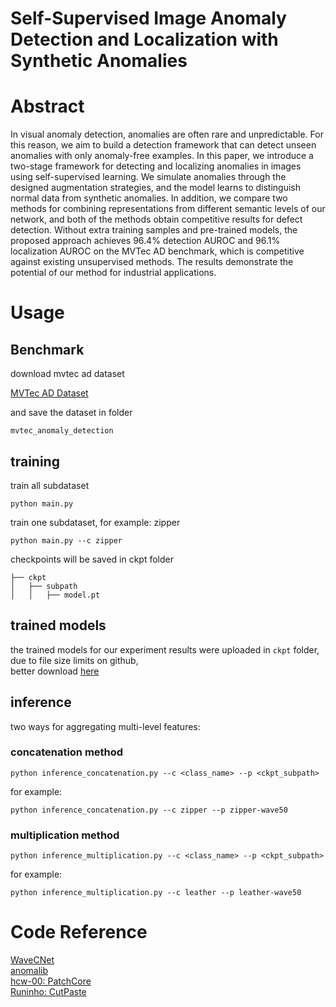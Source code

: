 # Self-Supervised Image Anomaly Detection and Localization with Synthetic Anomalies

# Abstract
In visual anomaly detection, anomalies are often rare and unpredictable. For this reason, we aim to build a detection framework that can detect unseen anomalies with only anomaly-free examples.
In this paper, we introduce a two-stage framework for detecting and localizing anomalies in images using self-supervised learning. We simulate anomalies through the designed augmentation strategies, and the model learns to distinguish normal data from synthetic anomalies. In addition, we compare two methods for combining representations from different semantic levels of our network, and both of the methods obtain competitive results for defect detection. 
Without extra training samples and pre-trained models, the proposed approach achieves 96.4% detection AUROC and 96.1% localization AUROC on the MVTec AD benchmark, which is competitive against existing unsupervised methods. The results demonstrate the potential of our method for industrial applications.

# Usage

## Benchmark
download mvtec ad dataset 

[MVTec AD Dataset](https://www.mvtec.com/company/research/datasets/mvtec-ad)

and save the dataset in folder

`
mvtec_anomaly_detection
`

## training
train all subdataset
```
python main.py
```
train one subdataset, for example: zipper
```
python main.py --c zipper
```
checkpoints will be saved in ckpt folder
```
├── ckpt
│   ├── subpath
│   │   ├── model.pt
```
## trained models
the trained models for our experiment results were uploaded in ```ckpt``` folder,  
due to file size limits on github,  
better download [here](https://drive.google.com/drive/folders/1PXFR3b30GrkI1YsP1OfVtdiRmFzlho6i?usp=sharing)  

## inference
two ways for aggregating multi-level features:
### concatenation method
```
python inference_concatenation.py --c <class_name> --p <ckpt_subpath>
```
for example:
```
python inference_concatenation.py --c zipper --p zipper-wave50
```
### multiplication method
```
python inference_multiplication.py --c <class_name> --p <ckpt_subpath>
```
for example:
```
python inference_multiplication.py --c leather --p leather-wave50
```

# Code Reference

[WaveCNet](https://github.com/LiQiufu/WaveCNet)  
[anomalib](https://github.com/openvinotoolkit/anomalib)  
[hcw-00: PatchCore](https://github.com/hcw-00/PatchCore_anomaly_detection)  
[Runinho: CutPaste](https://github.com/Runinho/pytorch-cutpaste)  
